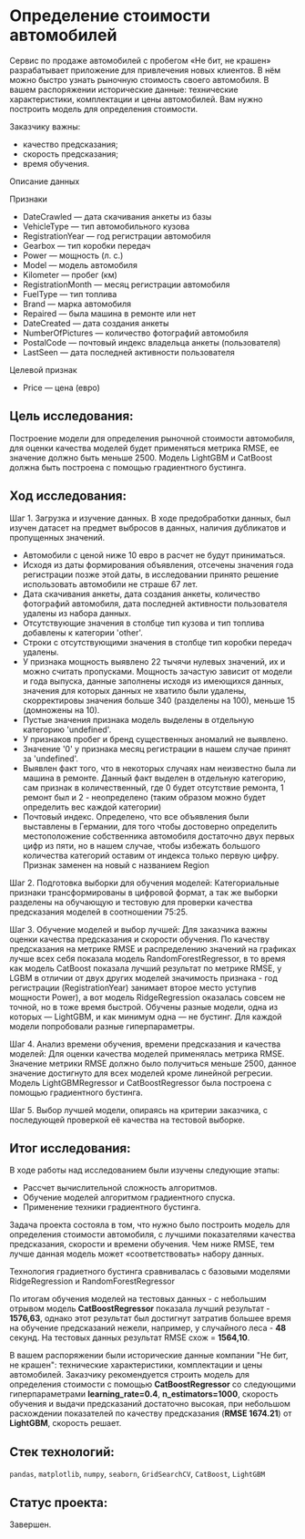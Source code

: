 # Определение стоимости автомобилей

Сервис по продаже автомобилей с пробегом «Не бит, не крашен» разрабатывает приложение для привлечения новых клиентов. В нём можно быстро узнать рыночную стоимость своего автомобиля. В вашем распоряжении исторические данные: технические характеристики, комплектации и цены автомобилей. Вам нужно построить модель для определения стоимости.

Заказчику важны:

* качество предсказания;
* скорость предсказания;
* время обучения.

Описание данных

Признаки

- DateCrawled — дата скачивания анкеты из базы
- VehicleType — тип автомобильного кузова
- RegistrationYear — год регистрации автомобиля
- Gearbox — тип коробки передач
- Power — мощность (л. с.)
- Model — модель автомобиля
- Kilometer — пробег (км)
- RegistrationMonth — месяц регистрации автомобиля
- FuelType — тип топлива
- Brand — марка автомобиля
- Repaired — была машина в ремонте или нет
- DateCreated — дата создания анкеты
- NumberOfPictures — количество фотографий автомобиля
- PostalCode — почтовый индекс владельца анкеты (пользователя)
- LastSeen — дата последней активности пользователя

Целевой признак

- Price — цена (евро)

## Цель исследования:

Построение модели для определения рыночной стоимости автомобиля, для оценки качества моделей будет применяться метрика RMSE, ее значение должно быть меньше 2500. Модель LightGBM и CatBoost должна быть построена с помощью градиентного бустинга.

## Ход исследования:

Шаг 1. Загрузка и изучение данных.
В ходе предобработки данных, был изучен датасет на предмет выбросов в данных, наличия дубликатов и пропущенных значений.

- Автомобили с ценой ниже 10 евро в расчет не будут приниматься.
- Исходя из даты формирования объявления, отсечены значения года регистрации позже этой даты, в исследовании принято решение использовать автомобили не страше 67 лет.
- Дата скачивания анкеты, дата создания анкеты, количество фотографий автомобиля, дата последней активности пользователя удалены из набора данных.
- Отсутствующие значения в столбце тип кузова и тип топлива добавлены к категории 'other'.
- Строки с отсутствующими значения в столбце тип коробки передач удалены.
- У признака мощность выявлено 22 тычячи нулевых значений, их и можно считать пропусками. Мощность зачастую зависит от модели и года выпуска, данные заполнены исходя из имеющихся данных, значения для которых данных не хватило были удалены, скорректировы значения больше 340 (разделены на 100), меньше 15 (домножены на 10).
- Пустые значения признака модель выделены в отдельную категорию 'undefined'.
- У признаков пробег и бренд существенных аномалий не выявлено.
- Значение '0' у признака месяц регистрации в нашем случае принят за 'undefined'.
- Выявлен факт того, что в некоторых случаях нам неизвестно была ли машина в ремонте. Данный факт выделен в отдельную категорию, сам признак в количественный, где 0 будет отсутствие ремонта, 1 ремонт был и 2 - неопределено (таким образом можно будет определить вес каждой категории)
- Почтовый индекс. Определено, что все объявления были выставлены в Германии, для того чтобы достоверно определить местоположение собственника автомобиля достаточно двух первых цифр из пяти, но в нашем случае, чтобы избежать большого количества категорий оставим от индекса только первую цифру. Признак заменен на новый с названием Region

Шаг 2. Подготовка выборки для обучения моделей: 
Категориальные признаки трансформированы в цифровой формат, а так же выборки разделены на обучающую и тестовую для проверки качества предсказания моделей в соотношении 75:25.

Шаг 3. Обучение моделей и выбор лучшей:
Для заказчика важны оценки качества предсказания и скорости обучения.
По качеству предсказания на метрике RMSE и распределению значений на графиках лучше всех себя показала модель RandomForestRegressor, в то время как модель CatBoost показала лучший результат по метрике RMSE, у LGBM в отличии от двух других моделей значимость признака - год регистрации (RegistrationYear) занимает второе место уступив мощности Power), а вот модель RidgeRegression оказалась совсем не точной, но в тоже время быстрой. Обучены разные модели, одна из которых — LightGBM, и как минимум одна — не бустинг. Для каждой модели попробовали разные гиперпараметры.

Шаг 4. Анализ времени обучения, времени предсказания и качества моделей:
Для оценки качества моделей применялась метрика RMSE.
Значение метрики RMSE должно было получиться меньше 2500, данное значение достигнуто для всех моделей кроме линейной регресии. Модель LightGBMRegressor и CatBoostRegressor была построена с помощью градиентного бустинга.

Шаг 5. Выбор лучшей модели, опираясь на критерии заказчика, с последующей проверкой её качества на тестовой выборке.

## Итог исследования:

В ходе работы над исследованием были изучены следующие этапы:

- Рассчет вычислительной сложность алгоритмов.
- Обучение моделей алгоритмом градиентного спуска.
- Применение техники градиентного бустинга.

Задача проекта состояла в том, что нужно было построить модель для определения стоимости автомобиля, с лучшими показателями качества предсказания, скорости и времени обучения. Чем ниже RMSE, тем лучше данная модель может «соответствовать» набору данных.

Технология градиетного бустинга сравнивалась с базовыми моделями RidgeRegression и RandomForestRegressor

По итогам обучения моделей на тестовых данных - с небольшим отрывом модель **CatBoostRegressor** показала лучший результат - **1576,63**, однако этот результат был достигнут затратив большее время на обучение предсказаний нежели, например, у случайного леса - **48** секунд. На тестовых данных результат RMSE схож = **1564,10**.

В вашем распоряжении были исторические данные компании "Не бит, не крашен": технические характеристики, комплектации и цены автомобилей. Заказчику рекомендуется строить модель для определения стоимости с помощью **CatBoostRegressor** со следующими гиперпараметрами **learning_rate=0.4**, **n_estimators=1000**, скорость обучения и выдачи предсказаний достаточно высокая, при небольшом расхождении показателей по качеству предсказания (**RMSE 1674.21**) от **LightGBM**, скорость решает.


## Стек технологий:

`pandas`, `matplotlib`, `numpy`, `seaborn`, `GridSearchCV`, `CatBoost`, `LightGBM`

## Статус проекта:

Завершен.
